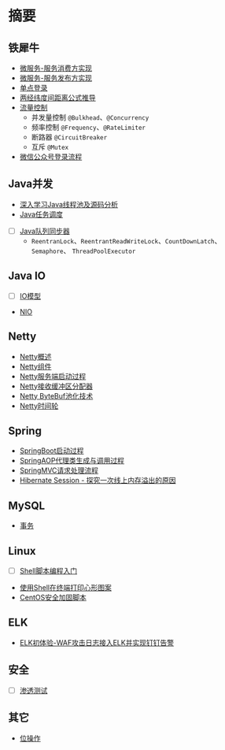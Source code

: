 # 摘要

## 铁犀牛
* [微服务-服务消费方实现](/ironrhino/remoting-consumer.md)  
* [微服务-服务发布方实现](/ironrhino/remoting-provider.md)  
* [单点登录](/ironrhino/single-sign-on.md)  
* [两经纬度间距离公式推导](/ironrhino/distance-formula-of-two-coordinates.md)  
* [流量控制](/ironrhino/throttle.md)
    * 并发量控制 `@Bulkhead`、`@Concurrency`
    * 频率控制 `@Frequency`、`@RateLimiter`
    * 断路器 `@CircuitBreaker`
    * 互斥 `@Mutex`
* [微信公众号登录流程](/ironrhino/wechat-login.md)

## Java并发
* [深入学习Java线程池及源码分析](/concurrent/ThreadPoolExecutor.md)  
* [Java任务调度](/concurrent/ScheduledThreadPoolExecutor.md)
* [ ] [Java队列同步器](/concurrent/AbstractQueuedSynchronizer.md)  
    * `ReentranLock`、`ReentrantReadWriteLock`、`CountDownLatch`、`Semaphore`、 `ThreadPoolExecutor`

## Java IO
* [ ] [IO模型](/IO/IO_model.md)
* [NIO](/IO/NIO.md)

## Netty

* [Netty概述](/netty/netty.md)
* [Netty组件](/netty/netty-components.md)
* [Netty服务端启动过程](/netty/netty-startup.md)
* [Netty接收缓冲区分配器](/netty/netty-RecvByteBufAllocator.md)
* [Netty ByteBuf池化技术](/netty/netty-byteBuf-pool.md)
* [Netty时间轮](/netty/netty-hashedWheelTimer.md)

## Spring
* [SpringBoot启动过程](/spring/SpringBoot-Startup.md)
* [SpringAOP代理类生成与调用过程](/spring/SpringAOP-proxy-class-creation-and-invoke.md)
* [SpringMVC请求处理流程](/spring/SpringMVC-request-handle.md)
* [Hibernate Session - 探究一次线上内存溢出的原因](/spring/Hibernate_Session.md)

## MySQL
* [事务](/MySQL/Transaction.md)

## Linux
* [ ] [Shell脚本编程入门](/linux/simple_shell_script.md)
* [使用Shell在终端打印心形图案](/linux/print_a_heart.md)
* [CentOS安全加固脚本](/linux/centos_reinforce.sh)

## ELK
* [ELK初体验-WAF攻击日志接入ELK并实现钉钉告警](/elk/rsyslog-elk-alarm.md)

## 安全
* [ ] [渗透测试](/penetration/penetration_testing.md)

## 其它
* [位操作](bit-operation.md) 
